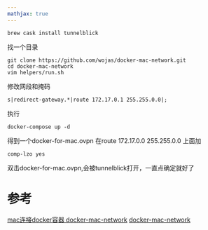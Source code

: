 ```yaml
---
mathjax: true
---
```


```
brew cask install tunnelblick
```
找一个目录
```
git clone https://github.com/wojas/docker-mac-network.git
cd docker-mac-network
vim helpers/run.sh
```
修改网段和掩码
```
s|redirect-gateway.*|route 172.17.0.1 255.255.0.0|;
```
执行
```
docker-compose up -d
```
得到一个docker-for-mac.ovpn
在route 172.17.0.0 255.255.0.0
上面加
```
comp-lzo yes
```
双击docker-for-mac.ovpn,会被tunnelblick打开，一直点确定就好了


# 参考
[mac连接docker容器 docker-mac-network](https://blog.csdn.net/z457181562/article/details/96144248?depth_1-utm_source=distribute.pc_relevant.none-task-blog-BlogCommendFromBaidu-7&utm_source=distribute.pc_relevant.none-task-blog-BlogCommendFromBaidu-7)
[docker-mac-network](https://github.com/wojas/docker-mac-network)
